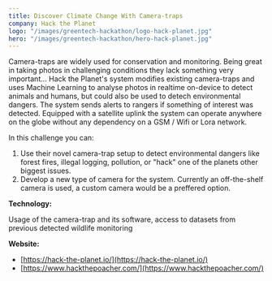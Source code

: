 ```yaml
---
title: Discover Climate Change With Camera-traps
company: Hack the Planet
logo: "/images/greentech-hackathon/logo-hack-planet.jpg"
hero: "/images/greentech-hackathon/hero-hack-planet.jpg"
---
```


Camera-traps are widely used for conservation and monitoring. Being great in taking photos in challenging conditions they lack something very important... Hack the Planet's system modifies existing camera-traps and uses Machine Learning to analyse photos in realtime on-device to detect animals and humans, but could also be used to detech environmental dangers. The system sends alerts to rangers if something of interest was detected. Equipped with a satellite uplink the system can operate anywhere on the globe without any dependency on a GSM / Wifi or Lora network.

In this challenge you can:

1. Use their novel camera-trap setup to detect environmental dangers like forest fires, illegal logging, pollution, or "hack" one of the planets other biggest issues.
2. Develop a new type of camera for the system. Currently an off-the-shelf camera is used, a custom camera would be a preffered option.

**Technology:**

Usage of the camera-trap and its software, access to datasets from previous detected wildlife monitoring

**Website:**
- [https://hack-the-planet.io/](https://hack-the-planet.io/)
- [https://www.hackthepoacher.com/](https://www.hackthepoacher.com/)
